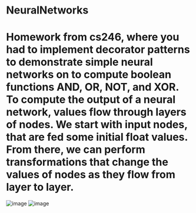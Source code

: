 # NeuralNetworks
# Homework from cs246, where you had to implement decorator patterns to demonstrate simple neural networks on  to compute boolean functions AND, OR, NOT, and XOR. To compute the output of a neural network, values flow through layers of nodes. We start with input nodes, that are fed some initial float values. From there, we can perform transformations that change the values of nodes as they flow from layer to layer.

![image](https://github.com/d3jo/NeuralNetworks/assets/132111210/b4a597b0-8158-473f-80f1-5188852a010e)
![image](https://github.com/d3jo/NeuralNetworks/assets/132111210/955aeb67-2565-4223-9a98-2d2aa1ad0f76)
